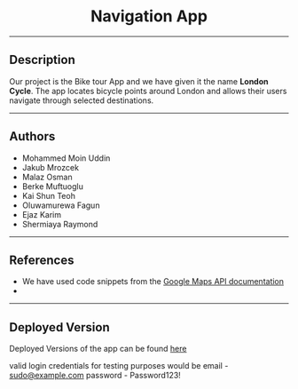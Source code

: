 <h1 align="center">
Navigation App
</h1>

****

## Description
Our project is the Bike tour App and we have given it the name **London Cycle**. The app locates bicycle points around London and allows their users navigate through selected destinations. 

****

## Authors
<ul>
  <li>Mohammed Moin Uddin</li>
  <li>Jakub Mrozcek</li>
  <li>Malaz Osman</li>
  <li>Berke Muftuoglu</li>
  <li>Kai Shun Teoh</li>
  <li>Oluwamurewa Fagun</li>
  <li>Ejaz Karim</li>
  <li>Shermiaya Raymond</li>
</ul>

****

## References
- We have used code snippets from the [Google Maps API documentation](https://codelabs.developers.google.com/codelabs/google-maps-in-flutter#0)
- 

****

## Deployed Version 
Deployed Versions of the app can be found [here](https://github.com/Lsfhv/bike-tour-app/releases/tag/Deployment)

valid login credentials for testing purposes would be 
email - sudo@example.com 
password - Password123!








